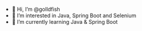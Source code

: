 - 👋 Hi, I’m @golldfish
- 👀 I’m interested in Java, Spring Boot and Selenium
- 🌱 I’m currently learning Java & Spring Boot

<!---
golldfish/golldfish is a ✨ special ✨ repository because its `README.md` (this file) appears on your GitHub profile.
You can click the Preview link to take a look at your changes.
--->
